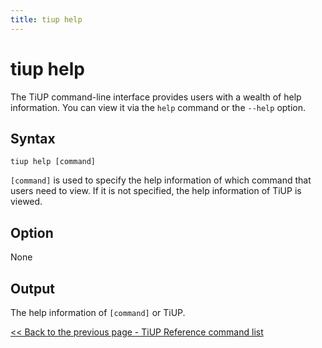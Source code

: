 ```yaml
---
title: tiup help
---
```


# tiup help

The TiUP command-line interface provides users with a wealth of help information. You can view it via the `help` command or the `--help` option.

## Syntax

```shell
tiup help [command]
```

`[command]` is used to specify the help information of which command that users need to view. If it is not specified, the help information of TiUP is viewed.

## Option

None

## Output

The help information of `[command]` or TiUP.

[<< Back to the previous page - TiUP Reference command list](/tiup/tiup-reference.md#command-list)
